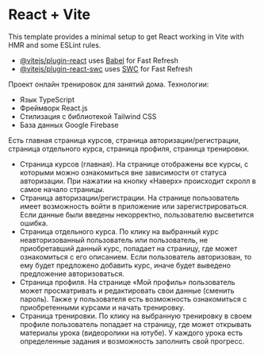 # React + Vite

This template provides a minimal setup to get React working in Vite with HMR and some ESLint rules.

- [@vitejs/plugin-react](https://github.com/vitejs/vite-plugin-react/blob/main/packages/plugin-react/README.md) uses [Babel](https://babeljs.io/) for Fast Refresh
- [@vitejs/plugin-react-swc](https://github.com/vitejs/vite-plugin-react-swc) uses [SWC](https://swc.rs/) for Fast Refresh

Проект онлайн тренировок для занятий дома.
Технологии:
- Язык TypeScript
- Фреймворк React.js
- Стилизация с библиотекой Tailwind CSS
- База данных Google Firebase

Есть главная страница курсов, страница авторизации/регистрации, страница отдельного курса, страница профиля, страница тренировки.
- Страница курсов (главная). На странице отображены все курсы, с которыми можно ознакомиться вне зависимости от статуса авторизации. При нажатии на кнопку «Наверх» происходит скролл в самое начало страницы.
- Страница авторизации/регистрации. На странице пользователь имеет возможность войти в приложение или зарегистрироваться. Если данные были введены некорректно, пользователю высветится ошибка.
- Страница отдельного курса. По клику на выбранный курс неавторизованный пользователь или пользователь, не приобретавший данный курс, попадает на страницу, где может ознакомиться с его описанием. Если пользователь авторизован, то ему будет предложено добавить курс, иначе будет выведено предложение авторизоваться.
- Страница профиля. На странице «Мой профиль» пользователь может просматривать и редактировать свои данные (сменить пароль). Также у пользователя есть возможность ознакомиться с приобретенными курсами и начать тренировку.
- Страница тренировки. По клику на выбранную тренировку в своем профиле пользователь попадает на страницу, где может открывать материалы урока (видеоролики на ютубе). У каждого урока есть определенные задания и возможность заполнить свой прогресс.
